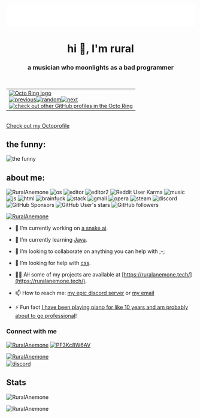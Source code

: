 <a href="https://git.io/typing-svg"><img src="/typing.svg" alt="Typing SVG" /></a>
<h1 align="center">hi 👋, I'm rural</h1>
<h3 align="center">a musician who moonlights as a bad programmer</h3>
<br>
<table><tbody><tr><td><a href="https://octo-ring.com/"><img src="https://octo-ring.com/static/img/widget/top.png" width="99%" alt="Octo Ring logo" align="top"></a><br><a href="https://octo-ring.com/p/RuralAnemone/prev"><img src="https://octo-ring.com/static/img/widget/prev.png" width="33%" alt="previous" align="top" title="previous profile"></a><a href="https://octo-ring.com/p/RuralAnemone/random"><img src="https://octo-ring.com/static/img/widget/random.png" width="33%" alt="random" align="top" title="random profile"></a><a href="https://octo-ring.com/p/RuralAnemone/next"><img src="https://octo-ring.com/static/img/widget/next.png" width="33%" alt="next" align="top" title="next profile"></a><br><a href="https://octo-ring.com/"><img src="https://octo-ring.com/static/img/widget/bottom.png" width="99%" alt="check out other GitHub profiles in the Octo Ring" align="top"></a></td></tr></tbody></table>
<br>
<a href="https://octoprofile.vercel.app/user?id=RuralAnemone">Check out my Octoprofile</a>
<h2>the funny:</h2>
<img src="https://readme-jokes.vercel.app/api" alt="the funny" />
<h2>about me:</h2>
<p align="left"> 
  <img src="https://komarev.com/ghpvc/?username=RuralAnemone&label=Profile Visitors&color=001eff&style=flat" alt="RuralAnemone" /> 
  <img src="https://img.shields.io/badge/OS-windows-lightgrey/?logo=windows" alt="os">
  <img src="https://img.shields.io/badge/Editor-replit-blue/?logo=replit&logoColor=darkgrey&color=darkgrey" alt="editor">
  <img src="https://img.shields.io/badge/Editor-VS%20Code-blue/?logo=visualstudiocode&color=blue" alt="editor2">
  <img src="https://img.shields.io/reddit/user-karma/combined/RuralAnemone_?logo=reddit" alt="Reddit User Karma">
  <img src="https://img.shields.io/badge/Listens%20to-Spotify-blue/?logo=spotify&logoColor=warning&color=1DB954" alt="music">
  <img src="https://img.shields.io/badge/Knows-JavaScript-blue/?logo=javascript&logoColor=warning&color=yellow" alt="js">
  <img src="https://img.shields.io/badge/Knows-HTML-blue/?logo=html5&logoColor=warning&color=orange" alt="html">
  <img src="https://img.shields.io/badge/Knows-BrainFuck-F00?logo=brainfuck" alt="brainfuck">
  <img src="https://img.shields.io/badge/Uses-stackoverflow-blue/?logo=stackoverflow&logoColor=warning&color=ef8236" alt="stack">
  <img alt="gmail" src="https://img.shields.io/badge/Uses-Gmail-blue/?logo=gmail&logoColor=warning&color=red">
  <img alt="opera" src="https://img.shields.io/badge/Uses-OperaGX-blue/?logo=opera&logoColor=ff1b2d&color=ff1b2d">
  <img alt="steam" src="https://img.shields.io/badge/Uses-Steam-blue/?logo=steam&logoColor=1b2838&color=1b2838">
  <img src="https://img.shields.io/badge/Uses-Discord-blue/?logo=discord&logoColor=warning&color=7289DA" alt="discord">
  <img alt="GitHub Sponsors" src="https://img.shields.io/github/sponsors/RuralAnemone?label=Sponsors&logo=githubsponsors&style=flat">
  <img alt="GitHub User's stars" src="https://img.shields.io/github/stars/RuralAnemone?color=yellow&label=User%20Stars&logo=github&logoColor=yellow">
  <img alt="GitHub followers" src="https://img.shields.io/github/followers/RuralAnemone?color=g&label=User%20Followers&logo=github">
       </p>
<p align="left"> <a href="https://github.com/ryo-ma/github-profile-trophy"><img src="https://github-profile-trophy.vercel.app/?username=RuralAnemone&no-frame=trueno-bg=true&theme=discord" alt="RuralAnemone" /></a> </p>

- 🔭 I’m currently working on [a snake ai](https://github.com/RuralAnemone/snek).

- 🌱 I’m currently learning [Java](https://www.logigroup.com/images/modules/technologies/dev/developpement_java_maroc.gif).

- 👯 I’m looking to collaborate on anything you can help with ;-;

- 🤝 I’m looking for help with [css](https://github.com/RuralAnemone/ruralanemone.tech).

- 👨‍💻 ~~All~~ some of my projects are available at [https://ruralanemone.tech/](https://ruralanemone.tech/).

- 📫 How to reach me: [my epic discord server](https://discord.gg/PF3Kc8W6AV) or [my email](mailto:dev@ruralanemone.tech)

- ⚡ Fun fact [I have been playing piano for like 10 years and am probably about to go professional](https://ruralanemone.sellix.io/category/63211d2f727d4)!

<h3 align="left">Connect with me</h3>
<p align="left">
<a href="https://twitter.com/RuralAnemone" target="blank"><img align="center" src="https://raw.githubusercontent.com/rahuldkjain/github-profile-readme-generator/master/src/images/icons/Social/twitter.svg" alt="RuralAnemone" height="30" width="40" /></a>
<a href="https://discord.gg/PF3Kc8W6AV" target="blank"><img align="center" src="https://raw.githubusercontent.com/rahuldkjain/github-profile-readme-generator/master/src/images/icons/Social/discord.svg" alt="PF3Kc8W6AV" height="30" width="40" /></a>
</p>
<p align="left"> <a href="https://twitter.com/RuralAnemone" target="blank"><img src="https://img.shields.io/twitter/follow/RuralAnemone?logo=twitter&style=for-the-badge" alt="RuralAnemone" /></a> <br>
<a href="https://discord.gg/PF3Kc8W6AV" target="blank"><img align="center" src="https://img.shields.io/discord/974705517819723776?label=Server&logo=discord&style=for-the-badge" alt="discord"></a></p>


<h2 align="left">Stats</h2>

<p><img  src="https://github-readme-stats.vercel.app/api/top-langs?username=RuralAnemone&show_icons=true&theme=dark&locale=en&langs_count=10&layout=compact" alt="RuralAnemone" /></p>
<p><img src="https://github-readme-streak-stats.herokuapp.com/?user=RuralAnemone&theme=dark" alt="RuralAnemone" /></p><br>
  </html>

